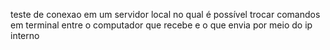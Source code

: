 teste de conexao em um servidor local no qual é possível trocar comandos em terminal entre o computador que recebe e o que envia por meio do ip interno
